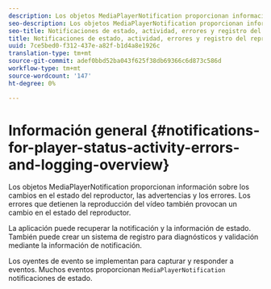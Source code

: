 ```yaml
---
description: Los objetos MediaPlayerNotification proporcionan información sobre los cambios en el estado del reproductor, las advertencias y los errores. Los errores que detienen la reproducción del vídeo también provocan un cambio en el estado del reproductor.
seo-description: Los objetos MediaPlayerNotification proporcionan información sobre los cambios en el estado del reproductor, las advertencias y los errores. Los errores que detienen la reproducción del vídeo también provocan un cambio en el estado del reproductor.
seo-title: Notificaciones de estado, actividad, errores y registro del reproductor
title: Notificaciones de estado, actividad, errores y registro del reproductor
uuid: 7ce5bed0-f312-437e-a82f-b1d4a8e1926c
translation-type: tm+mt
source-git-commit: adef0bbd52ba043f625f38db69366c6d873c586d
workflow-type: tm+mt
source-wordcount: '147'
ht-degree: 0%

---
```



# Información general {#notifications-for-player-status-activity-errors-and-logging-overview}

Los objetos MediaPlayerNotification proporcionan información sobre los cambios en el estado del reproductor, las advertencias y los errores. Los errores que detienen la reproducción del vídeo también provocan un cambio en el estado del reproductor.

La aplicación puede recuperar la notificación y la información de estado. También puede crear un sistema de registro para diagnósticos y validación mediante la información de notificación.

Los oyentes de evento se implementan para capturar y responder a eventos. Muchos eventos proporcionan `MediaPlayerNotification` notificaciones de estado.
